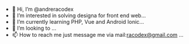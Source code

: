- 👋 Hi, I’m @andreracodex
- 👀 I’m interested in solving designa for front end web...
- 🌱 I’m currently learning PHP, Vue and Android Ionic...
- 💞️ I’m looking to ...
- 📫 How to reach me just message me via mail:racodex@gmail.com ...

<!---
andreracodex/andreracodex is a ✨ special ✨ repository because its `README.md` (this file) appears on your GitHub profile.
You can click the Preview link to take a look at your changes.
--->
